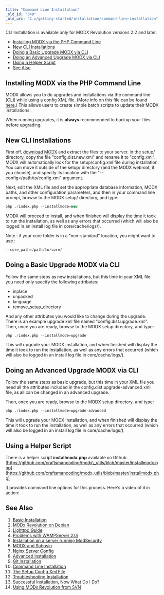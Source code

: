 ```yaml
---
title: "Command Line Installation"
_old_id: "349"
_old_uri: "2.x/getting-started/installation/command-line-installation"
---
```


CLI Installation is available only for MODX Revolution versions 2.2 and later.

- [Installing MODX via the PHP Command Line](#installing-modx-via-the-php-command-line)
- [New CLI Installations](#new-cli-installations)
- [Doing a Basic Upgrade MODX via CLI](#doing-a-basic-upgrade-modx-via-cli)
- [Doing an Advanced Upgrade MODX via CLI](#doing-an-advanced-upgrade-modx-via-cli)
- [Using a Helper Script](#using-a-helper-script)
- [See Also](#see-also)



## Installing MODX via the PHP Command Line

MODX allows you to do upgrades and installations via the command line (CLI) while using a config XML file. (More info on this file can be found [here](getting-started/installation/command-line-installation/the-setup-config-xml-file "The Setup Config Xml File").) This allows users to create simple batch scripts to update their MODX installations.

When running upgrades, it is **always** recommended to backup your files before upgrading.

## New CLI Installations

First off, [download MODX](http://modx.com/download/) and extract the files to your server. In the setup/ directory, copy the file "config.dist.new.xml" and rename it to "config.xml". MODX will automatically look for the setup/config.xml file during installation. You can move it outside of the setup/ directory (and the MODX webroot, if you choose), and specify its location with the "--config=/path/to/config.xml" argument.

Next, edit the XML file and set the appropriate database information, MODX paths, and other configuration parameters, and then in your command line prompt, browse to the MODX setup/ directory, and type:

``` php 
php ./index.php --installmode=new
```

MODX will proceed to install, and when finished will display the time it took to run the installation, as well as any errors that occurred (which will also be logged in an install log file in core/cache/logs/).

Note : if your core folder is in a "non-standard" location, you might want to use :

``` php 
--core_path=/path/to/core/
```

## Doing a Basic Upgrade MODX via CLI

Follow the same steps as new installations, but this time in your XML file you need only specify the following attributes:

- inplace
- unpacked
- language
- remove\_setup\_directory

And any other attributes you would like to change during the upgrade. There is an example upgrade xml file named "config.dist.upgrade.xml". Then, once you are ready, browse to the MODX setup directory, and type:

``` php 
php ./index.php --installmode=upgrade
```

This will upgrade your MODX installation, and when finished will display the time it took to run the installation, as well as any errors that occurred (which will also be logged in an install log file in core/cache/logs/).

## Doing an Advanced Upgrade MODX via CLI

Follow the same steps as basic upgrade, but this time in your XML file you need all the attributes included in the config.dist.upgrade-advanced.xml file, as all can be changed in an advanced upgrade.

Then, once you are ready, browse to the MODX setup directory, and type:

``` php 
php ./index.php --installmode=upgrade-advanced
```

This will upgrade your MODX installation, and when finished will display the time it took to run the installation, as well as any errors that occurred (which will also be logged in an install log file in core/cache/logs/).

## Using a Helper Script

There is a helper script **installmodx.php** available on Github: [https://github.com/craftsmancoding/modx\_utils/blob/master/installmodx.php](https://github.com/craftsmancoding/modx_utils/blob/master/installmodx.php)

It provides command line options for this process. Here's a video of it in action:

## See Also

1. [Basic Installation](getting-started/installation/basic-installation)
2. [MODx Revolution on Debian](getting-started/installation/basic-installation/modx-revolution-on-debian)
3. [Lighttpd Guide](getting-started/installation/basic-installation/lighttpd-guide)
4. [Problems with WAMPServer 2.0i](getting-started/installation/basic-installation/problems-with-wampserver-2.0i)
5. [Installation on a server running ModSecurity](getting-started/installation/basic-installation/installation-on-a-server-running-modsecurity)
6. [MODX and Suhosin](getting-started/installation/basic-installation/modx-and-suhosin)
7. [Nginx Server Config](getting-started/installation/basic-installation/nginx-server-config)
8. [Advanced Installation](getting-started/installation/advanced-installation)
9. [Git Installation](getting-started/installation/git-installation)
10. [Command Line Installation](getting-started/installation/command-line-installation)
11. [The Setup Config Xml File](getting-started/installation/command-line-installation/the-setup-config-xml-file)
12. [Troubleshooting Installation](getting-started/installation/troubleshooting-installation)
13. [Successful Installation, Now What Do I Do?](getting-started/installation/successful-installation,-now-what-do-i-do)
14. [Using MODx Revolution from SVN](getting-started/installation/using-modx-revolution-from-svn)